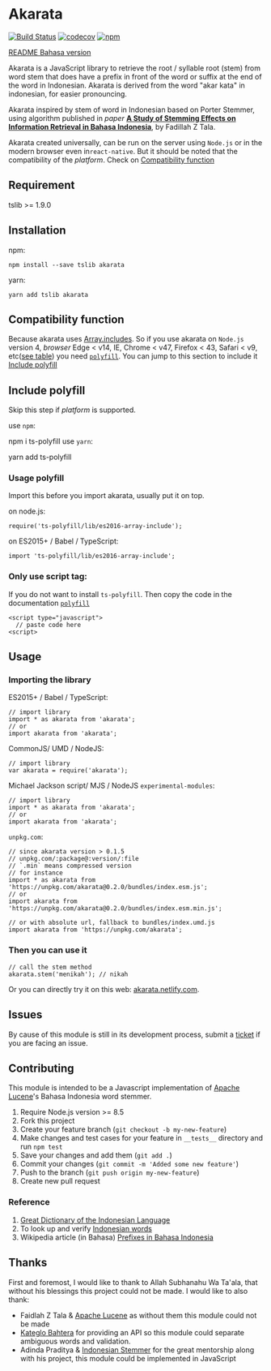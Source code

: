 # Akarata

[![Build Status](https://travis-ci.org/ikhsanalatsary/akarata.svg?branch=master)](https://travis-ci.org/ikhsanalatsary/akarata)
[![codecov](https://codecov.io/gh/ikhsanalatsary/akarata/branch/master/graph/badge.svg)](https://codecov.io/gh/ikhsanalatsary/akarata)
[![npm](https://img.shields.io/npm/v/akarata.svg?color=blue)](http://npm.im/akarata)

[README Bahasa version](./README.md)

Akarata is a JavaScript library to retrieve the root / syllable root (stem) from word stem that does have a prefix in front of the word or suffix at the end of the word in Indonesian. Akarata is derived from the word "akar kata" in indonesian, for easier pronouncing.

Akarata inspired by stem of word in Indonesian based on Porter Stemmer, using algorithm published in _paper_ [**A Study of Stemming Effects on Information Retrieval in Bahasa Indonesia**](http://www.illc.uva.nl/Publications/ResearchReports/MoL-2003-02.text.pdf), by Fadillah Z Tala.

Akarata created universally, can be run on the server using `Node.js` or in the modern browser even in`react-native`. But it should be noted that the compatibility of the _platform_. Check on [Compatibility function](#compatibility-function)

## Requirement

tslib >= 1.9.0

## Installation

npm:

    npm install --save tslib akarata

yarn:

    yarn add tslib akarata

## Compatibility function

Because akarata uses [Array.includes](https://developer.mozilla.org/en-US/docs/Web/JavaScript/Reference/Global_Objects/Array/includes). So if you use akarata on `Node.js` version 4, _browser_ Edge < v14, IE, Chrome < v47, Firefox < 43, Safari < v9, etc([see table](https://developer.mozilla.org/en-US/docs/Web/JavaScript/Reference/Global_Objects/Array/includes#Browser_compatibility)) you need [`polyfill`](https://developer.mozilla.org/en-US/docs/Web/JavaScript/Reference/Global_Objects/Array/includes#Polyfill). You can jump to this section to include it [Include polyfill](#include-polyfill)

## Include polyfill

Skip this step if _platform_ is supported.

use `npm`:

npm i ts-polyfill
use `yarn`:

yarn add ts-polyfill

### Usage polyfill

Import this before you import akarata, usually put it on top.

on node.js:

    require('ts-polyfill/lib/es2016-array-include');

on ES2015+ / Babel / TypeScript:

    import 'ts-polyfill/lib/es2016-array-include';

### Only use script tag:

If you do not want to install `ts-polyfill`. Then copy the code in the documentation [`polyfill`](https://developer.mozilla.org/en-US/docs/Web/JavaScript/Reference/Global_Objects/Array/includes#Polyfill)

    <script type="javascript">
      // paste code here
    <script>

## Usage

### Importing the library

ES2015+ / Babel / TypeScript:

    // import library
    import * as akarata from 'akarata';
    // or
    import akarata from 'akarata';

CommonJS/ UMD / NodeJS:

    // import library
    var akarata = require('akarata');

Michael Jackson script/ MJS / NodeJS `experimental-modules`:

    // import library
    import * as akarata from 'akarata';
    // or
    import akarata from 'akarata';

`unpkg.com`:

    // since akarata version > 0.1.5
    // unpkg.com/:package@:version/:file
    // `.min` means compressed version
    // for instance
    import * as akarata from 'https://unpkg.com/akarata@0.2.0/bundles/index.esm.js';
    // or
    import akarata from 'https://unpkg.com/akarata@0.2.0/bundles/index.esm.min.js';

    // or with absolute url, fallback to bundles/index.umd.js
    import akarata from 'https://unpkg.com/akarata';

### Then you can use it

    // call the stem method
    akarata.stem('menikah'); // nikah

Or you can directly try it on this web: [akarata.netlify.com](https://akarata.netlify.com).

## Issues

By cause of this module is still in its development process, submit a [ticket](<(https://github.com/ikhsanalatsary/akarata/issues/new)>) if you are facing an issue.

## Contributing

This module is intended to be a Javascript implementation of [Apache Lucene](http://lucene.apache.org/)'s Bahasa Indonesia word stemmer.

1. Require Node.js version >= 8.5
2. Fork this project
3. Create your feature branch (`git checkout -b my-new-feature`)
4. Make changes and test cases for your feature in `__tests__` directory and run `npm test`
5. Save your changes and add them (`git add .`)
6. Commit your changes (`git commit -m 'Added some new feature'`)
7. Push to the branch (`git push origin my-new-feature`)
8. Create new pull request

### Reference

1. [Great Dictionary of the Indonesian Language](http://bahasa.kemdiknas.go.id/kbbi/index.php)
2. To look up and verify [Indonesian words](http://kateglo.com/)
3. Wikipedia article (in Bahasa) [Prefixes in Bahasa Indonesia](http://id.wikipedia.org/wiki/Prefiks_dalam_bahasa_Indonesia)

## Thanks

First and foremost, I would like to thank to Allah Subhanahu Wa Ta'ala, that without his blessings this project could not be made. I would like to also thank:

- Faidlah Z Tala & [Apache Lucene](http://lucene.apache.org/) as without them this module could not be made
- [Kateglo Bahtera](http://kateglo.com/) for providing an API so this module could separate ambiguous words and validation.
- Adinda Praditya & [Indonesian Stemmer](https://github.com/apraditya/indonesian_stemmer) for the great mentorship along with his project, this module could be implemented in JavaScript
